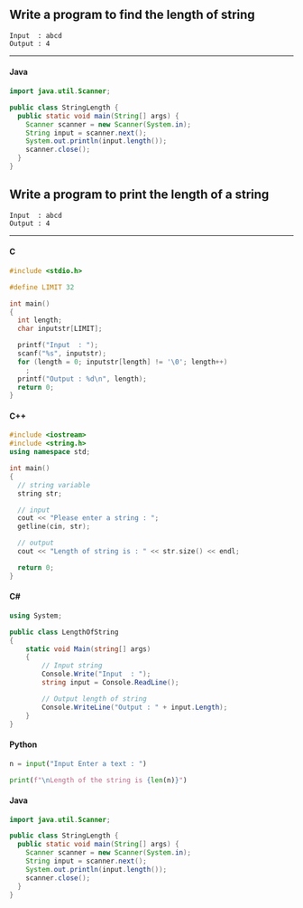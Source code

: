 ## Write a program to find the length of string

```
Input  : abcd
Output : 4
```

---

<CodeBlock slots="heading, code" repeat="1" languages="Java" />

#### Java

```Java
import java.util.Scanner;

public class StringLength {
  public static void main(String[] args) {
    Scanner scanner = new Scanner(System.in);
    String input = scanner.next();
    System.out.println(input.length());
    scanner.close();
  }
}
```

## Write a program to print the length of a string

```
Input  : abcd
Output : 4
```

---

<CodeBlock slots="heading, code" repeat="4" languages="C, C++, C#, Python" />

#### C

```c
#include <stdio.h>

#define LIMIT 32

int main()
{
  int length;
  char inputstr[LIMIT];

  printf("Input  : ");
  scanf("%s", inputstr);
  for (length = 0; inputstr[length] != '\0'; length++)
    ;
  printf("Output : %d\n", length);
  return 0;
}
```

#### C++

```cpp
#include <iostream>
#include <string.h>
using namespace std;

int main()
{
  // string variable
  string str;

  // input
  cout << "Please enter a string : ";
  getline(cin, str);

  // output
  cout << "Length of string is : " << str.size() << endl;

  return 0;
}
```

#### C#

```cs
using System;

public class LengthOfString
{
    static void Main(string[] args)
    {
        // Input string
        Console.Write("Input  : ");
        string input = Console.ReadLine();

        // Output length of string
        Console.WriteLine("Output : " + input.Length);
    }
}
```

#### Python

```python
n = input("Input Enter a text : ")

print(f"\nLength of the string is {len(n)}")
```

#### Java

```Java
import java.util.Scanner;

public class StringLength {
  public static void main(String[] args) {
    Scanner scanner = new Scanner(System.in);
    String input = scanner.next();
    System.out.println(input.length());
    scanner.close();
  }
}
```